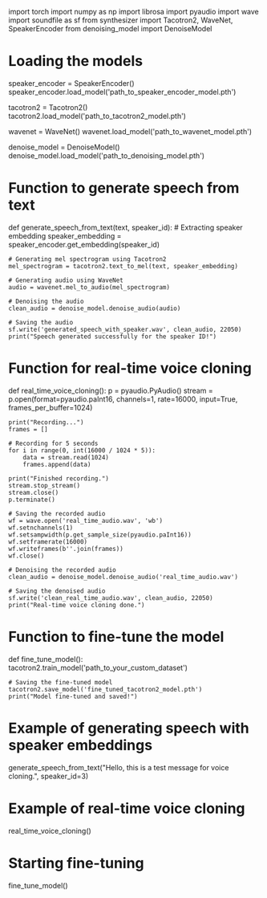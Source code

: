 import torch
import numpy as np
import librosa
import pyaudio
import wave
import soundfile as sf
from synthesizer import Tacotron2, WaveNet, SpeakerEncoder
from denoising_model import DenoiseModel

# Loading the models
speaker_encoder = SpeakerEncoder()
speaker_encoder.load_model('path_to_speaker_encoder_model.pth')

tacotron2 = Tacotron2()
tacotron2.load_model('path_to_tacotron2_model.pth')

wavenet = WaveNet()
wavenet.load_model('path_to_wavenet_model.pth')

denoise_model = DenoiseModel()
denoise_model.load_model('path_to_denoising_model.pth')

# Function to generate speech from text
def generate_speech_from_text(text, speaker_id):
    # Extracting speaker embedding
    speaker_embedding = speaker_encoder.get_embedding(speaker_id)
    
    # Generating mel spectrogram using Tacotron2
    mel_spectrogram = tacotron2.text_to_mel(text, speaker_embedding)

    # Generating audio using WaveNet
    audio = wavenet.mel_to_audio(mel_spectrogram)

    # Denoising the audio
    clean_audio = denoise_model.denoise_audio(audio)

    # Saving the audio
    sf.write('generated_speech_with_speaker.wav', clean_audio, 22050)
    print("Speech generated successfully for the speaker ID!")

# Function for real-time voice cloning
def real_time_voice_cloning():
    p = pyaudio.PyAudio()
    stream = p.open(format=pyaudio.paInt16,
                    channels=1,
                    rate=16000,
                    input=True,
                    frames_per_buffer=1024)
    
    print("Recording...")
    frames = []

    # Recording for 5 seconds
    for i in range(0, int(16000 / 1024 * 5)):
        data = stream.read(1024)
        frames.append(data)
    
    print("Finished recording.")
    stream.stop_stream()
    stream.close()
    p.terminate()

    # Saving the recorded audio
    wf = wave.open('real_time_audio.wav', 'wb')
    wf.setnchannels(1)
    wf.setsampwidth(p.get_sample_size(pyaudio.paInt16))
    wf.setframerate(16000)
    wf.writeframes(b''.join(frames))
    wf.close()

    # Denoising the recorded audio
    clean_audio = denoise_model.denoise_audio('real_time_audio.wav')

    # Saving the denoised audio
    sf.write('clean_real_time_audio.wav', clean_audio, 22050)
    print("Real-time voice cloning done.")

# Function to fine-tune the model
def fine_tune_model():
    tacotron2.train_model('path_to_your_custom_dataset')

    # Saving the fine-tuned model
    tacotron2.save_model('fine_tuned_tacotron2_model.pth')
    print("Model fine-tuned and saved!")

# Example of generating speech with speaker embeddings
generate_speech_from_text("Hello, this is a test message for voice cloning.", speaker_id=3)

# Example of real-time voice cloning
real_time_voice_cloning()

# Starting fine-tuning
fine_tune_model()



